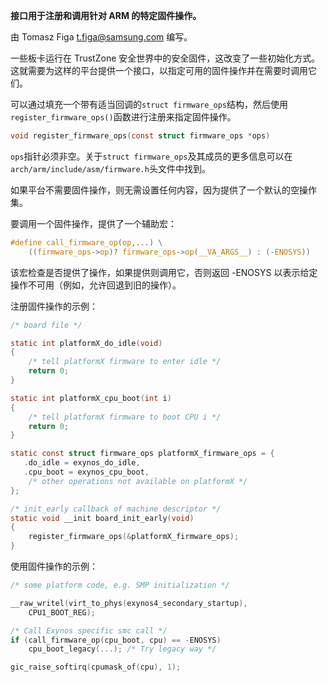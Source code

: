 **接口用于注册和调用针对 ARM 的特定固件操作。**

由 Tomasz Figa <t.figa@samsung.com> 编写。

一些板卡运行在 TrustZone 安全世界中的安全固件，这改变了一些初始化方式。这就需要为这样的平台提供一个接口，以指定可用的固件操作并在需要时调用它们。

可以通过填充一个带有适当回调的`struct firmware_ops`结构，然后使用`register_firmware_ops()`函数进行注册来指定固件操作。

```c
void register_firmware_ops(const struct firmware_ops *ops)
```

`ops`指针必须非空。关于`struct firmware_ops`及其成员的更多信息可以在`arch/arm/include/asm/firmware.h`头文件中找到。

如果平台不需要固件操作，则无需设置任何内容，因为提供了一个默认的空操作集。

要调用一个固件操作，提供了一个辅助宏：

```c
#define call_firmware_op(op,...) \
    ((firmware_ops->op)? firmware_ops->op(__VA_ARGS__) : (-ENOSYS))
```

该宏检查是否提供了操作，如果提供则调用它，否则返回 -ENOSYS 以表示给定操作不可用（例如，允许回退到旧的操作）。

注册固件操作的示例：

```c
/* board file */

static int platformX_do_idle(void)
{
    /* tell platformX firmware to enter idle */
    return 0;
}

static int platformX_cpu_boot(int i)
{
    /* tell platformX firmware to boot CPU i */
    return 0;
}

static const struct firmware_ops platformX_firmware_ops = {
   .do_idle = exynos_do_idle,
   .cpu_boot = exynos_cpu_boot,
    /* other operations not available on platformX */
};

/* init_early callback of machine descriptor */
static void __init board_init_early(void)
{
    register_firmware_ops(&platformX_firmware_ops);
}
```

使用固件操作的示例：

```c
/* some platform code, e.g. SMP initialization */

__raw_writel(virt_to_phys(exynos4_secondary_startup),
    CPU1_BOOT_REG);

/* Call Exynos specific smc call */
if (call_firmware_op(cpu_boot, cpu) == -ENOSYS)
    cpu_boot_legacy(...); /* Try legacy way */

gic_raise_softirq(cpumask_of(cpu), 1);
```